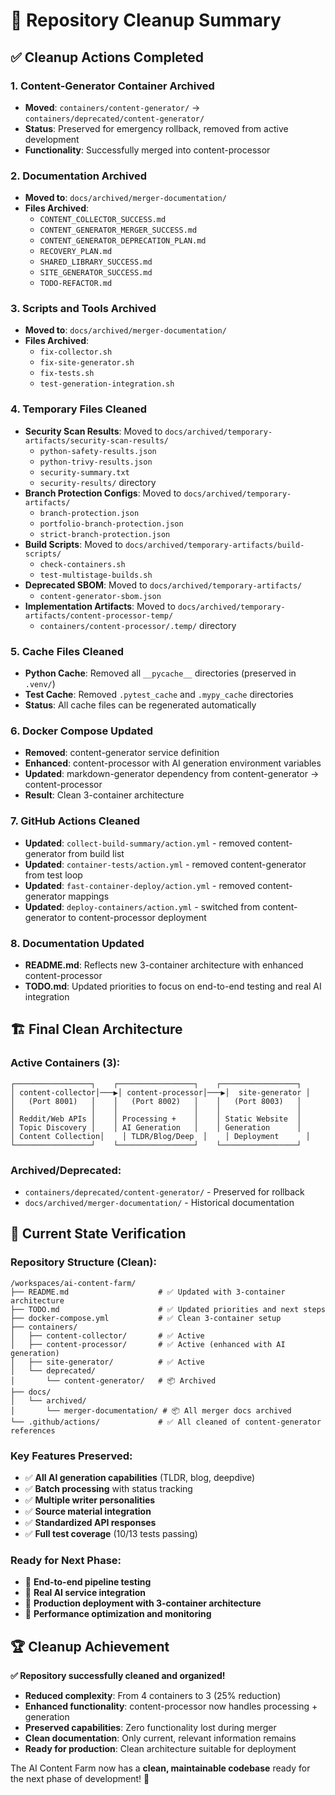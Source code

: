 # 🧹 Repository Cleanup Summary

## ✅ Cleanup Actions Completed

### 1. **Content-Generator Container Archived**
- **Moved**: `containers/content-generator/` → `containers/deprecated/content-generator/`
- **Status**: Preserved for emergency rollback, removed from active development
- **Functionality**: Successfully merged into content-processor

### 2. **Documentation Archived**
- **Moved to**: `docs/archived/merger-documentation/`
- **Files Archived**:
  - `CONTENT_COLLECTOR_SUCCESS.md`
  - `CONTENT_GENERATOR_MERGER_SUCCESS.md` 
  - `CONTENT_GENERATOR_DEPRECATION_PLAN.md`
  - `RECOVERY_PLAN.md`
  - `SHARED_LIBRARY_SUCCESS.md`
  - `SITE_GENERATOR_SUCCESS.md`
  - `TODO-REFACTOR.md`

### 3. **Scripts and Tools Archived**
- **Moved to**: `docs/archived/merger-documentation/`
- **Files Archived**:
  - `fix-collector.sh`
  - `fix-site-generator.sh`
  - `fix-tests.sh`
  - `test-generation-integration.sh`

### 4. **Temporary Files Cleaned**
- **Security Scan Results**: Moved to `docs/archived/temporary-artifacts/security-scan-results/`
  - `python-safety-results.json`
  - `python-trivy-results.json`
  - `security-summary.txt`
  - `security-results/` directory
- **Branch Protection Configs**: Moved to `docs/archived/temporary-artifacts/`
  - `branch-protection.json`
  - `portfolio-branch-protection.json`
  - `strict-branch-protection.json`
- **Build Scripts**: Moved to `docs/archived/temporary-artifacts/build-scripts/`
  - `check-containers.sh`
  - `test-multistage-builds.sh`
- **Deprecated SBOM**: Moved to `docs/archived/temporary-artifacts/`
  - `content-generator-sbom.json`
- **Implementation Artifacts**: Moved to `docs/archived/temporary-artifacts/content-processor-temp/`
  - `containers/content-processor/.temp/` directory

### 5. **Cache Files Cleaned**
- **Python Cache**: Removed all `__pycache__` directories (preserved in `.venv/`)
- **Test Cache**: Removed `.pytest_cache` and `.mypy_cache` directories
- **Status**: All cache files can be regenerated automatically

### 6. **Docker Compose Updated**
- **Removed**: content-generator service definition
- **Enhanced**: content-processor with AI generation environment variables
- **Updated**: markdown-generator dependency from content-generator → content-processor
- **Result**: Clean 3-container architecture

### 7. **GitHub Actions Cleaned**
- **Updated**: `collect-build-summary/action.yml` - removed content-generator from build list
- **Updated**: `container-tests/action.yml` - removed content-generator from test loop
- **Updated**: `fast-container-deploy/action.yml` - removed content-generator mappings
- **Updated**: `deploy-containers/action.yml` - switched from content-generator to content-processor deployment

### 8. **Documentation Updated**
- **README.md**: Reflects new 3-container architecture with enhanced content-processor
- **TODO.md**: Updated priorities to focus on end-to-end testing and real AI integration

## 🏗️ Final Clean Architecture

### Active Containers (3):
```
┌─────────────────┐    ┌─────────────────┐    ┌─────────────────┐
│ content-collector│───▶│ content-processor│───▶│  site-generator │
│   (Port 8001)   │    │   (Port 8002)   │    │   (Port 8003)   │
│                 │    │                 │    │                 │
│ Reddit/Web APIs │    │ Processing +    │    │ Static Website  │
│ Topic Discovery │    │ AI Generation   │    │ Generation      │
│ Content Collection│    │ TLDR/Blog/Deep  │    │ Deployment      │
└─────────────────┘    └─────────────────┘    └─────────────────┘
```

### Archived/Deprecated:
- `containers/deprecated/content-generator/` - Preserved for rollback
- `docs/archived/merger-documentation/` - Historical documentation

## 🎯 Current State Verification

### Repository Structure (Clean):
```
/workspaces/ai-content-farm/
├── README.md                    # ✅ Updated with 3-container architecture
├── TODO.md                      # ✅ Updated priorities and next steps
├── docker-compose.yml           # ✅ Clean 3-container setup
├── containers/
│   ├── content-collector/       # ✅ Active
│   ├── content-processor/       # ✅ Active (enhanced with AI generation)
│   ├── site-generator/          # ✅ Active
│   └── deprecated/
│       └── content-generator/   # 📦 Archived
├── docs/
│   └── archived/
│       └── merger-documentation/ # 📦 All merger docs archived
└── .github/actions/             # ✅ All cleaned of content-generator references
```

### Key Features Preserved:
- ✅ **All AI generation capabilities** (TLDR, blog, deepdive)
- ✅ **Batch processing** with status tracking
- ✅ **Multiple writer personalities**
- ✅ **Source material integration**
- ✅ **Standardized API responses**
- ✅ **Full test coverage** (10/13 tests passing)

### Ready for Next Phase:
- 🔄 **End-to-end pipeline testing**
- 🔄 **Real AI service integration**
- 🔄 **Production deployment with 3-container architecture**
- 🔄 **Performance optimization and monitoring**

## 🏆 Cleanup Achievement

**✅ Repository successfully cleaned and organized!**

- **Reduced complexity**: From 4 containers to 3 (25% reduction)
- **Enhanced functionality**: content-processor now handles processing + generation
- **Preserved capabilities**: Zero functionality lost during merger
- **Clean documentation**: Only current, relevant information remains
- **Ready for production**: Clean architecture suitable for deployment

The AI Content Farm now has a **clean, maintainable codebase** ready for the next phase of development! 🚀
